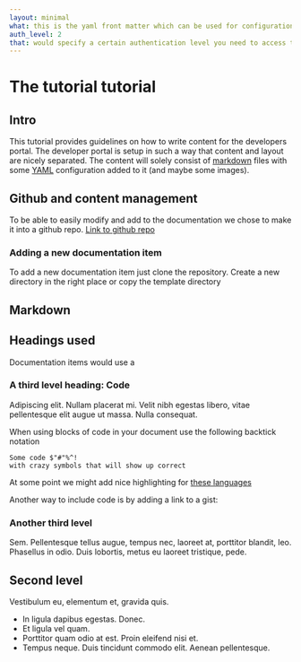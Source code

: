 ```yaml
---
layout: minimal 
what: this is the yaml front matter which can be used for configuration, for example
auth_level: 2
that: would specify a certain authentication level you need to access this file.
---
```


# The tutorial tutorial

## Intro
This tutorial provides guidelines on how to write content for the developers portal. The developer portal is setup in such a way that content and layout are nicely separated. The content will solely consist of [markdown](http://daringfireball.net/projects/markdown/) files with some [YAML](http://www.yaml.org/) configuration added to it (and maybe some images).

## Github and content management
To be able to easily modify and add to the documentation we chose to make it into a github repo. 
[Link to github repo](http://link)

### Adding a new documentation item
To add a new documentation item just clone the repository. Create a new directory in the right place or copy the template directory


## Markdown

## Headings used 

Documentation items would use a 

### A third level heading: Code 

Adipiscing elit. Nullam placerat mi.  Velit nibh egestas libero, vitae pellentesque elit augue ut massa. Nulla consequat.

When using blocks of code in your document use the following backtick notation

```Language
Some code $"#"%^! 
with crazy symbols that will show up correct
```

At some point we might add nice highlighting for [these languages](https://github.com/github/linguist/blob/master/lib/linguist/languages.yml)

Another way to include code is by adding a link to a gist:
<script src="http://gist.github.com/118964.js"></script>

### Another third level 

Sem. Pellentesque tellus augue, tempus nec, laoreet at, porttitor blandit, leo. Phasellus in odio. Duis lobortis, metus eu laoreet tristique, pede.

## Second level

Vestibulum eu, elementum et, gravida quis.

- In ligula dapibus egestas. Donec.
- Et ligula vel quam.
- Porttitor quam odio at est. Proin eleifend nisi et.
- Tempus neque. Duis tincidunt commodo elit. Aenean pellentesque.



